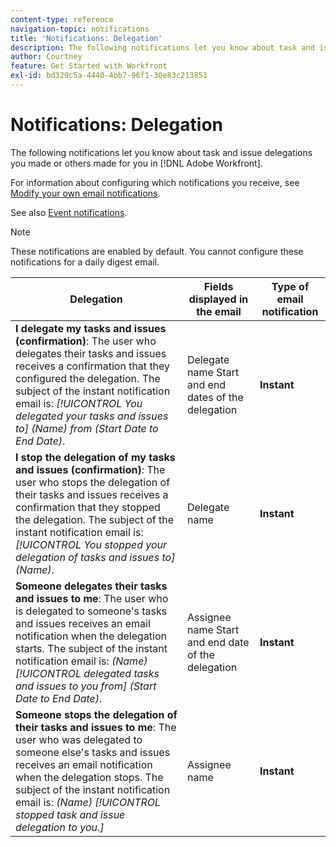 ```yaml
---
content-type: reference
navigation-topic: notifications
title: 'Notifications: Delegation'
description: The following notifications let you know about task and issue delegations you have made or others made for you in Adobe Workfront.
author: Courtney
feature: Get Started with Workfront
exl-id: bd329c5a-4440-4bb7-96f1-30e83c213851
---
```

# Notifications: Delegation

The following notifications let you know about task and issue delegations you made or others made for you in [!DNL Adobe Workfront].

For information about configuring which notifications you receive, see [Modify your own email notifications](activate-or-deactivate-your-own-event-notifications.md).

See also [Event notifications](event-notifications.md).

>[!NOTE]
>
>These notifications are enabled by default. You cannot configure these notifications for a daily digest email.

| Delegation                                                                                                                                                                                                                                                                                     | Fields displayed in the email                       | Type of email notification |
|------------------------------------------------------------------------------------------------------------------------------------------------------------------------------------------------------------------------------------------------------------------------------------------------|-----------------------------------------------------|----------------------------|
|**I delegate my tasks and issues (confirmation)**: The user who delegates their tasks and issues receives a confirmation that they configured the delegation. The subject of the instant notification email is: *[!UICONTROL You delegated your tasks and issues to] (Name) from (Start Date to End Date)*.        | Delegate name Start and end dates of the delegation | **Instant**                    |
|**I stop the delegation of my tasks and issues (confirmation)**: The user who stops the delegation of their tasks and issues receives a confirmation that they stopped the delegation. The subject of the instant notification email is: *[!UICONTROL You stopped your delegation of tasks and issues to] (Name)*. | Delegate name                                       | **Instant**                    |
|**Someone delegates their tasks and issues to me**: The user who is delegated to someone's tasks and issues receives an email notification when the delegation starts. The subject of the instant notification email is: *(Name) [!UICONTROL delegated tasks and issues to you from] (Start Date to End Date)*.    | Assignee name Start and end date of the delegation  | **Instant**                    |
|**Someone stops the delegation of their tasks and issues to me**: The user who was delegated to someone else's tasks and issues receives an email notification when the delegation stops. The subject of the instant notification email is: *(Name) [!UICONTROL stopped task and issue delegation to you.]*       | Assignee name                                       | **Instant**                    |
